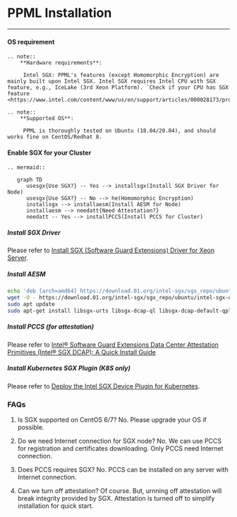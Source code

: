 # PPML Installation

---

#### OS requirement


```eval_rst
.. note::
    **Hardware requirements**:

     Intel SGX: PPML's features (except Homomorphic Encryption) are mainly built upon Intel SGX. Intel SGX requires Intel CPU with SGX feature, e.g., IceLake (3rd Xeon Platform). `Check if your CPU has SGX feature <https://www.intel.com/content/www/us/en/support/articles/000028173/processors.html>`_
```
```eval_rst
.. note::
    **Supported OS**:

     PPML is thoroughly tested on Ubuntu (18.04/20.04), and should works fine on CentOS/Redhat 8.
```

#### Enable SGX for your Cluster

```eval_rst
.. mermaid::
   
   graph TD
      usesgx{Use SGX?} -- Yes --> installsgx(Install SGX Driver for Node)
      usesgx{Use SGX?} -- No --> he(Homomorphic Encryption)
      installsgx --> installaesm(Install AESM for Node)
      installaesm --> needatt{Need Attestation?}
      needatt -- Yes --> installPCCS(Install PCCS for Cluster)
```


##### Install SGX Driver

Please refer to [Install SGX (Software Guard Extensions) Driver for Xeon Server](https://bigdl.readthedocs.io/en/latest/doc/PPML/QuickStart/install_sgx_driver.html).

##### Install AESM

```bash
echo 'deb [arch=amd64] https://download.01.org/intel-sgx/sgx_repo/ubuntu focal main' | sudo tee /etc/apt/sources.list.d/intel-sgx.list > /dev/null
wget -O - https://download.01.org/intel-sgx/sgx_repo/ubuntu/intel-sgx-deb.key | sudo apt-key add -
sudo apt update
sudo apt-get install libsgx-urts libsgx-dcap-ql libsgx-dcap-default-qpl
```

##### Install PCCS (for attestation)

Please refer to [Intel® Software Guard Extensions Data Center Attestation Primitives (Intel® SGX DCAP): A Quick Install Guide](https://www.intel.com/content/www/us/en/developer/articles/guide/intel-software-guard-extensions-data-center-attestation-primitives-quick-install-guide.html)

##### Install Kubernetes SGX Plugin (K8S only)

Please refer to [Deploy the Intel SGX Device Plugin for Kubernetes](https://bigdl.readthedocs.io/en/latest/doc/PPML/QuickStart/deploy_intel_sgx_device_plugin_for_kubernetes.html).


### FAQs

1. Is SGX supported on CentOS 6/7?
No. Please upgrade your OS if possible.

2. Do we need Internet connection for SGX node?
No. We can use PCCS for registration and certificates downloading. Only PCCS need Internet connection.

3. Does PCCS requires SGX?
No. PCCS can be installed on any server with Internet connection.

4. Can we turn off attestation?
Of course. But, urnning off attestation will break integrity provided by SGX. Attestation is turned off to simplify installation for quick start.

